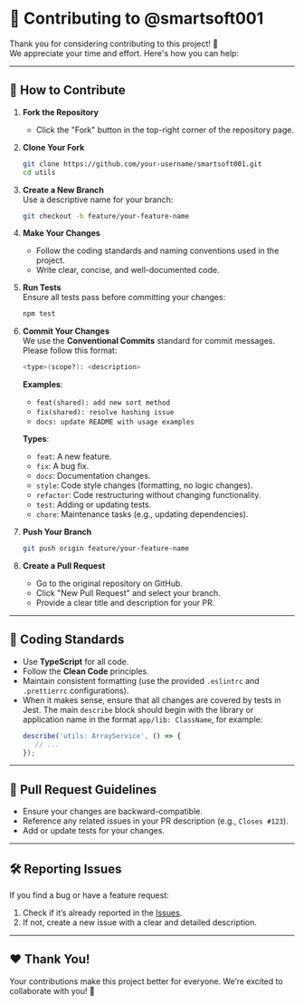# 🤝 Contributing to @smartsoft001

Thank you for considering contributing to this project! 🎉  
We appreciate your time and effort. Here's how you can help:

---

## 🚀 How to Contribute

1. **Fork the Repository**  
   - Click the "Fork" button in the top-right corner of the repository page.

2. **Clone Your Fork**  
   ```bash
   git clone https://github.com/your-username/smartsoft001.git
   cd utils
   ```

3. **Create a New Branch**  
   Use a descriptive name for your branch:
   ```bash
   git checkout -b feature/your-feature-name
   ```

4. **Make Your Changes**
    - Follow the coding standards and naming conventions used in the project.
    - Write clear, concise, and well-documented code.

5. **Run Tests**  
   Ensure all tests pass before committing your changes:
   ```bash
   npm test
   ```

6. **Commit Your Changes**  
   We use the **Conventional Commits** standard for commit messages. Please follow this format:
   ```bash
   <type>(scope?): <description>
   ```

   **Examples**:
    - `feat(shared): add new sort method`
    - `fix(shared): resolve hashing issue`
    - `docs: update README with usage examples`

   **Types**:
    - `feat`: A new feature.
    - `fix`: A bug fix.
    - `docs`: Documentation changes.
    - `style`: Code style changes (formatting, no logic changes).
    - `refactor`: Code restructuring without changing functionality.
    - `test`: Adding or updating tests.
    - `chore`: Maintenance tasks (e.g., updating dependencies).

7. **Push Your Branch**
   ```bash
   git push origin feature/your-feature-name
   ```

8. **Create a Pull Request**
    - Go to the original repository on GitHub.
    - Click "New Pull Request" and select your branch.
    - Provide a clear title and description for your PR.

---

## 🧪 Coding Standards

- Use **TypeScript** for all code.
- Follow the **Clean Code** principles.
- Maintain consistent formatting (use the provided `.eslintrc` and `.prettierrc` configurations).
- When it makes sense, ensure that all changes are covered by tests in Jest. The main `describe` block should begin with the library or application name in the format `app/lib: ClassName`, for example:
   ```javascript
   describe('utils: ArrayService', () => {
      // ...
   });
   ```
---

## 📜 Pull Request Guidelines

- Ensure your changes are backward-compatible.
- Reference any related issues in your PR description (e.g., `Closes #123`).
- Add or update tests for your changes.

---

## 🛠️ Reporting Issues

If you find a bug or have a feature request:
1. Check if it’s already reported in the [Issues](https://github.com/smartsoft001/utils/issues).
2. If not, create a new issue with a clear and detailed description.

---

## ❤️ Thank You!

Your contributions make this project better for everyone. We’re excited to collaborate with you! 🚀

